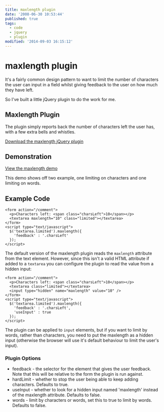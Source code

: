 ```yaml
---
title: maxlength plugin
date: '2008-06-30 10:53:44'
published: true
tags:
  - code
  - jquery
  - plugin
modified: '2014-09-03 16:15:12'
---
```

# maxlength plugin

It's a fairly common design pattern to want to limit the number of characters the user can input in a field whilst giving feedback to the user on how much they have left.

So I've built a little jQuery plugin to do the work for me.


<!--more-->

## Maxlength Plugin

The plugin simply reports back the number of characters left the user has, with a few extra bells and whistles.

[Download the maxlength jQuery plugin](/downloads/jquery.maxlength.js)

## Demonstration

[View the maxlength demo](/demo/maxlength.html)

This demo shows off two example, one limiting on characters and one limiting on words.

## Example Code

<pre><code>&lt;form action=&quot;/comment&quot;&gt;
  &lt;p&gt;Characters left: &lt;span class=&quot;charsLeft&quot;&gt;10&lt;/span&gt;&lt;/p&gt;
  &lt;textarea maxlength=&quot;10&quot; class=&quot;limited&quot;&gt;&lt;/textarea&gt;
&lt;/form&gt;
&lt;script type=&quot;text/javascript&quot;&gt;
  $('textarea.limited').maxlength({
    'feedback' : '.charsLeft'
  });
&lt;/script&gt;</code></pre>

The default version of the maxlength plugin reads the <code>maxlength</code> attribute from the text element.  However, since this isn't a valid HTML attribute if added to a <code>textarea</code> you can configure the plugin to read the value from a hidden input:

<pre><code>&lt;form action=&quot;/comment&quot;&gt;
  &lt;p&gt;Characters left: &lt;span class=&quot;charsLeft&quot;&gt;10&lt;/span&gt;&lt;/p&gt;
  &lt;textarea class=&quot;limited&quot;&gt;&lt;/textarea&gt;
  &lt;input type=&quot;hidden&quot; name=&quot;maxlength&quot; value=&quot;10&quot; /&gt;
&lt;/form&gt;
&lt;script type=&quot;text/javascript&quot;&gt;
  $('textarea.limited').maxlength({
    'feedback' : '.charsLeft',
    'useInput' : true
  });
&lt;/script&gt;</code></pre>

The plugin can be applied to <code>input</code> elements, but if you want to limit by words, rather than characters, you need to put the maxlength as a hidden input (otherwise the browser will use it's default behaviour to limit the user's input).

### Plugin Options

* feedback - the selector for the element that gives the user feedback. Note that this will be relative to the form the plugin is run against.
* hardLimit - whether to stop the user being able to keep adding characters. Defaults to true.
* useInput - whether to look for a hidden input named 'maxlength' instead of the maxlength attribute. Defaults to false.
* words - limit by characters or words, set this to true to limit by words. Defaults to false.
